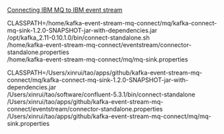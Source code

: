 

[Connecting IBM MQ to IBM event stream](https://cloud.ibm.com/docs/services/EventStreams?topic=eventstreams-mq_connector)


CLASSPATH=/home/kafka-event-stream-mq-connect/mq/kafka-connect-mq-sink-1.2.0-SNAPSHOT-jar-with-dependencies.jar \
/opt/kafka_2.11-0.10.1.0/bin/connect-standalone.sh \
/home/kafka-event-stream-mq-connect/eventstream/connector-standalone.properties \
/home/kafka-event-stream-mq-connect/mq/mq-sink.properties



CLASSPATH=/Users/xinrui/tao/apps/github/kafka-event-stream-mq-connect/mq/kafka-connect-mq-sink-1.2.0-SNAPSHOT-jar-with-dependencies.jar \
/Users/xinrui/tao/software/confluent-5.3.1/bin/connect-standalone \
/Users/xinrui/tao/apps/github/kafka-event-stream-mq-connect/eventstream/connector-standalone.properties \
/Users/xinrui/tao/apps/github/kafka-event-stream-mq-connect/mq/mq-sink.properties
